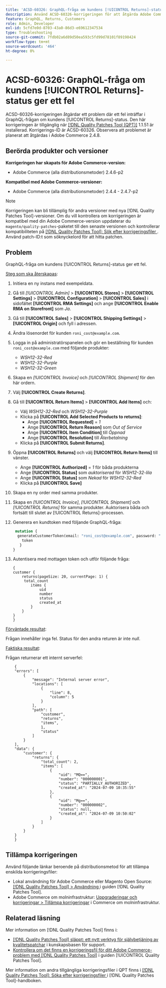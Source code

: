 ```yaml
---
title: 'ACSD-60326: GraphQL-fråga om kundens [!UICONTROL Returns]-status ger ett fel'
description: Använd ACSD-60326-korrigeringen för att åtgärda Adobe Commerce-problemet där ett fel inträffar i GraphQL-frågan om kundens [!UICONTROL Returns]-status.
feature: GraphQL, Returns, Customers
role: Admin, Developer
exl-id: 5cfd7e0d-8703-43a0-86d3-e69612347534
type: Troubleshooting
source-git-commit: 7fdb02a6d89d50ea593c5fd99d78101f89198424
workflow-type: tm+mt
source-wordcount: '464'
ht-degree: 0%

---
```


# ACSD-60326: GraphQL-fråga om kundens [!UICONTROL Returns]-status ger ett fel

ACSD-60326-korrigeringen åtgärdar ett problem där ett fel inträffar i GraphQL-frågan om kundens [!UICONTROL Returns]-status. Den här korrigeringen är tillgänglig när [[!DNL Quality Patches Tool (QPT)]](https://experienceleague.adobe.com/sv/docs/commerce-operations/tools/quality-patches-tool/quality-patches-tool-to-self-serve-quality-patches) 1.1.51 är installerad. Korrigerings-ID är ACSD-60326. Observera att problemet är planerat att åtgärdas i Adobe Commerce 2.4.8.

## Berörda produkter och versioner

**Korrigeringen har skapats för Adobe Commerce-version:**

* Adobe Commerce (alla distributionsmetoder) 2.4.6-p2

**Kompatibel med Adobe Commerce-versioner:**

* Adobe Commerce (alla distributionsmetoder) 2.4.4 - 2.4.7-p2

>[!NOTE]
>
>Korrigeringen kan bli tillämplig för andra versioner med nya [!DNL Quality Patches Tool]-versioner. Om du vill kontrollera om korrigeringen är kompatibel med din Adobe Commerce-version uppdaterar du `magento/quality-patches`-paketet till den senaste versionen och kontrollerar kompatibiliteten på [[!DNL Quality Patches Tool]: Sök efter korrigeringsfiler ](https://experienceleague.adobe.com/tools/commerce-quality-patches/index.html?lang=sv-SE). Använd patch-ID:t som söknyckelord för att hitta patchen.

## Problem

GraphQL-fråga om kundens [!UICONTROL Returns]-status ger ett fel.

<u>Steg som ska återskapas</u>:

1. Initiera en ny instans med exempeldata.
1. Gå till *[!UICONTROL Admin]* > **[!UICONTROL Stores]** > **[!UICONTROL Settings]** > **[!UICONTROL Configuration]** > **[!UICONTROL Sales]** i sidofältet **[!UICONTROL RMA Settings]** och ange **[!UICONTROL Enable RMA on Storefront]** som *Ja*.
1. Gå till **[!UICONTROL Sales]** > **[!UICONTROL Shipping Settings]** > **[!UICONTROL Origin]** och fyll i adressen.
1. Ändra lösenordet för kunden `roni_cost@example.com`.
1. Logga in på administratörspanelen och gör en beställning för kunden `roni_cost@example.com` med följande produkter:
   * *WSH12-32-Red*
   * *WSH12-32-Purple*
   * *WSH12-32-Green*
1. Skapa en *[!UICONTROL Invoice]* och *[!UICONTROL Shipment]* för den här ordern.
1. Välj **[!UICONTROL Create Returns]**.
1. Gå till **[!UICONTROL Return Items]** > **[!UICONTROL Add Items]** och:
   * Välj *WSH12-32-Red* och *WSH12-32-Purple*
   * Klicka på **[!UICONTROL Add Selected Products to returns]**:
      * Ange **[!UICONTROL Requested]** = *1*
      * Ange **[!UICONTROL Return Reason]** som *Out of Service*
      * Ange **[!UICONTROL Item Condition]** till *Öppnad*
      * Ange **[!UICONTROL Resolution]** till *Återbetalning*
   * Klicka på **[!UICONTROL Submit Returns]**.
1. Öppna **[!UICONTROL Returns]** och välj **[!UICONTROL Return Items]** till vänster.
   * Ange **[!UICONTROL Authorized]** = *1* för båda produkterna
   * Ange **[!UICONTROL Status]** som *auktoriserad* för *WSH12-32-lila*
   * Ange **[!UICONTROL Status]** som *Nekad* för *WSH12-32-Red*
   * Klicka på **[!UICONTROL Save]**
1. Skapa en ny order med samma produkter.
1. Skapa en *[!UICONTROL Invoice]*, *[!UICONTROL Shipment]* och *[!UICONTROL Returns]* för samma produkter. Auktorisera båda och fortsätt till slutet av [!UICONTROL Returns]-processen.
1. Generera en kundtoken med följande GraphQL-fråga:

   ```GraphQL
    mutation {
     generateCustomerToken(email: "roni_cost@example.com", password: "password") {
       token
      }
   }
   ```

1. Autentisera med mottagen token och utför följande fråga:

   ```
   {
   customer {
       returns(pageSize: 20, currentPage: 1) {
        total_count
           items {
               uid
               number
               status
               created_at
           }
       }
   }
   }
   ```

<u>Förväntade resultat</u>:

Frågan innehåller inga fel. Status för den andra returen är inte *null*.

<u>Faktiska resultat</u>:

Frågan returnerar ett internt serverfel:

```
    {
    "errors": [
        {
            "message": "Internal server error",
            "locations": [
                {
                    "line": 8,
                    "column": 5
                }
            ],
            "path": [
                "customer",
                "returns",
                "items",
                1,
                "status"
            ]
        }
    ],
    "data": {
        "customer": {
            "returns": {
                "total_count": 2,
                "items": [
                    {
                        "uid": "MQ==",
                        "number": "000000001",
                        "status": "PARTIALLY_AUTHORIZED",
                        "created_at": "2024-07-09 10:35:55"
                    },
                    {
                        "uid": "Mg==",
                        "number": "000000002",
                        "status": null,
                        "created_at": "2024-07-09 10:50:02"
                    }
                ]
            }
        }
    }
    } 
```

## Tillämpa korrigeringen

Använd följande länkar beroende på distributionsmetod för att tillämpa enskilda korrigeringsfiler:

* Lokal användning för Adobe Commerce eller Magento Open Source: [[!DNL Quality Patches Tool] > Användning ](/help/tools/quality-patches-tool/usage.md) i guiden [!DNL Quality Patches Tool].
* Adobe Commerce om molninfrastruktur: [Uppgraderingar och korrigeringar > Tillämpa korrigeringar](https://experienceleague.adobe.com/docs/commerce-cloud-service/user-guide/develop/upgrade/apply-patches.html?lang=sv-SE) i Commerce om molninfrastruktur.

## Relaterad läsning

Mer information om [!DNL Quality Patches Tool] finns i:

* [[!DNL Quality Patches Tool] släppt: ett nytt verktyg för självbetjäning av kvalitetspatchar](https://experienceleague.adobe.com/sv/docs/commerce-operations/tools/quality-patches-tool/quality-patches-tool-to-self-serve-quality-patches) i kunskapsbasen för support.
* [Kontrollera om det finns en korrigeringsfil för ditt Adobe Commerce-problem med  [!DNL Quality Patches Tool]](/help/tools/quality-patches-tool/patches-available-in-qpt/check-patch-for-magento-issue-with-magento-quality-patches.md) i guiden [!UICONTROL Quality Patches Tool].

Mer information om andra tillgängliga korrigeringsfiler i QPT finns i [[!DNL Quality Patches Tool]: Söka efter korrigeringsfiler ](https://experienceleague.adobe.com/tools/commerce-quality-patches/index.html?lang=sv-SE) i [!DNL Quality Patches Tool]-handboken.
